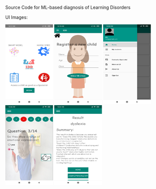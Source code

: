 Source Code for ML-based diagnosis of Learning Disorders

UI Images:

<div align = "left">
  <img src = "/Screenshots/Screenshot_2019-11-02-10-17-08-953_com.example.idd.png" width = "150px" height="250px">
  <img src = "/Screenshots/Screenshot_2019-11-02-10-19-30-143_com.example.idd.png" width = "150px" height="250px">
  <img src = "/Screenshots/Screenshot_2019-11-02-10-22-11-075_com.example.idd.png" width = "150px" height="250px">
  <img src = "/Screenshots/Screenshot_2019-11-02-10-22-47-016_com.example.idd.png" width = "150px" height="250px">
  <img src = "/Screenshots/Screenshot_2019-11-02-10-27-18-897_com.example.idd.png" width = "150px" height="250px">
</div>  

